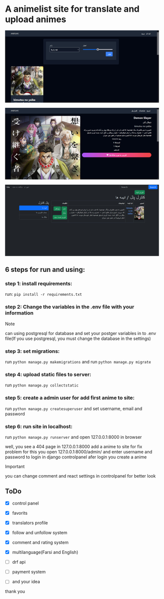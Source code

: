 # A animelist site for translate and upload animes
<p align="center"><img alt="anifilms Demo" src="https://github.com/ParsaFaghani/anifilms/raw/master/screenshot1.jpg"/></p>
<p align="center"><img alt="anifilms Demo" src="https://github.com/ParsaFaghani/anifilms/raw/master/screenshot2.jpg"/></p>
<p align="center"><img alt="anifilms Demo" src="https://github.com/ParsaFaghani/anifilms/raw/master/screenshot3.jpg"/></p>

## 6 steps for run and using:
### **step 1:** install requirements:
run: ```pip install -r requirements.txt```
### **step 2:** Change the variables in the .env file with your information

> [!NOTE]
> can using postgresql for database and set your postger variables in to .env file(If you use postgresql, you must change the database in the settings)

### **step 3:** set migrations:
run ```python manage.py makemigrations```
and run ```python manage.py migrate```

### **step 4:** upload static files to server:
run ```python manage.py collectstatic```

### **step 5:** create a admin user for add first anime to site:
run ```python manage.py createsuperuser```
and set username, email and password

### **step 6:** run site in localhost:
run ```python manage.py runserver```
and open 127.0.0.1:8000 in browser

well, you see a 404 page in 127.0.0.1:8000
add a anime to site for fix problem
for this you open 127.0.0.1:8000/admin/ and enter username and password to login in django controlpanel
afer login you create a anime
> [!IMPORTANT]
> you can change comment and react settings in controlpanel for better look


## ToDo
- [X] control panel
- [X] favorits
- [X] translators profile
- [X] follow and unfollow system
- [X] comment and rating system
- [X] multilanguage(Farsi and English)
- [ ] drf api
- [ ] payment system
- [ ] and your idea


thank you
